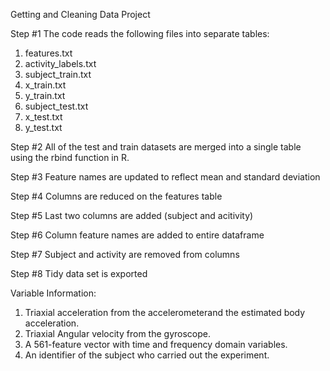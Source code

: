 Getting and Cleaning Data Project

Step #1
The code reads the following files into separate tables: 
1) features.txt
2) activity_labels.txt
3) subject_train.txt
4) x_train.txt
5) y_train.txt
6) subject_test.txt
7) x_test.txt
8) y_test.txt

Step #2
All of the test and train datasets are merged into a single table using the rbind function in R.

Step #3
Feature names are updated to reflect mean and standard deviation

Step #4
Columns are reduced on the features table

Step #5
Last two columns are added (subject and acitivity)

Step #6
Column feature names are added to entire dataframe

Step #7 
Subject and activity are removed from columns

Step #8
Tidy data set is exported







Variable Information: 
1) Triaxial acceleration from the accelerometerand the estimated body acceleration.
2) Triaxial Angular velocity from the gyroscope.
3) A 561-feature vector with time and frequency domain variables.
4) An identifier of the subject who carried out the experiment.






